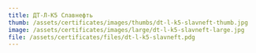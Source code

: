 ```yaml
---
title: ДТ-Л-К5 Славнефть
thumb: /assets/certificates/images/thumbs/dt-l-k5-slavneft-thumb.jpg
image: /assets/certificates/images/large/dt-l-k5-slavneft-large.jpg
file: /assets/certificates/files/dt-l-k5-slavneft.pdg
---
```

